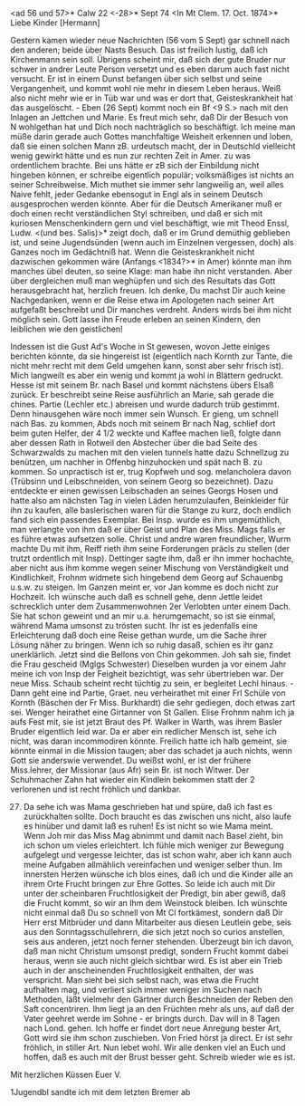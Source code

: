 <ad 56 und 57>* Calw 22 <-28>* Sept 74
 <In Mt Clem. 17. Oct. 1874>*
Liebe Kinder [Hermann]

Gestern kamen wieder neue Nachrichten (56 vom 5 Sept) gar schnell nach den anderen; beide über Nasts Besuch. Das ist freilich lustig, daß ich Kirchenmann sein soll. Übrigens scheint mir, daß sich der gute Bruder nur schwer in andrer Leute Person versetzt und es eben darum auch fast nicht versucht. Er ist in einem Dunst befangen über sich selbst und seine Vergangenheit, und kommt wohl nie mehr in diesem Leben heraus. Weiß also nicht mehr wie er in Tüb war und was er dort that, Geisteskrankheit hat das ausgelöscht. - Eben (26 Sept) kommt noch ein Bf <9 S.> nach mit den Inlagen an Jettchen und Marie. Es freut mich sehr, daß Dir der Besuch von N wohlgethan hat und Dich noch nachträglich so beschäftigt. Ich meine man müße darin gerade auch Gottes manchfaltige Weisheit erkennen und loben, daß sie einen solchen Mann zB. urdeutsch macht, der in Deutschld vielleicht wenig gewirkt hätte und es nun zur rechten Zeit in Amer. zu was ordentlichem brachte. Bei uns hätte er zB sich der Einbildung nicht hingeben können, er schreibe eigentlich populär; volksmäßiges ist nichts an seiner Schreibweise. Mich muthet sie immer sehr langweilig an, weil alles Naive fehlt, jeder Gedanke ebensogut in Engl als in seinem Deutsch ausgesprochen werden könnte. Aber für die Deutsch Amerikaner muß er doch einen recht verständlichen Styl schreiben, und daß er sich mit kuriosen Menschenkindern gern und viel beschäftigt, wie mit Theod Enssl, Ludw. <(und bes. Salis)>* zeigt doch, daß er im Grund demüthig geblieben ist, und seine Jugendsünden (wenn auch im Einzelnen vergessen, doch) als Ganzes noch im Gedächtniß hat. Wenn die Geisteskrankheit nicht dazwischen gekommen wäre (Anfangs <1834?>* in Amer) könnte man ihm manches übel deuten, so seine Klage: man habe ihn nicht verstanden. Aber über dergleichen muß man weghüpfen und sich des Resultats das Gott herausgebracht hat, herzlich freuen. Ich denke, Du machst Dir auch keine Nachgedanken, wenn er die Reise etwa im Apologeten nach seiner Art aufgefaßt beschreibt und Dir manches verdreht. Anders wirds bei ihm nicht möglich sein. Gott lasse ihn Freude erleben an seinen Kindern, den leiblichen wie den geistlichen!

Indessen ist die Gust Ad's Woche in St gewesen, wovon Jette einiges berichten könnte, da sie hingereist ist (eigentlich nach Kornth zur Tante, die nicht mehr recht mit dem Geld umgehen kann, sonst aber sehr frisch ist). Mich langweilt es aber ein wenig und kommt ja wohl in Blättern gedruckt. 
Hesse ist mit seinem Br. nach Basel und kommt nächstens übers Elsaß zurück. Er beschreibt seine Reise ausführlich an Marie, sah gerade die chines. Partie (Lechler etc.) abreisen und wurde dadurch trüb gestimmt. Denn hinausgehen wäre noch immer sein Wunsch. Er gieng, um schnell nach Bas. zu kommen, Abds noch mit seinem Br nach Nag, schlief dort beim guten Helfer, der 4 1/2 weckte und Kaffee machen ließ, folgte dann aber dessen Rath in Rotweil den Abstecher über die bad Seite des Schwarzwalds zu machen mit den vielen tunnels hatte dazu Schnellzug zu benützen, um nachher in Offenbg hinzuhocken und spät nach B. zu kommen. So unpractisch ist er, trug Kopfweh und sog. melancholera davon (Trübsinn und Leibschneiden, von seinem Georg so bezeichnet). Dazu entdeckte er einen gewissen Leibschaden an seines Georgs Hosen und hatte also am nächsten Tag in vielen Läden herumzulaufen, Beinkleider für ihn zu kaufen, alle baslerischen waren für die Stange zu kurz, doch endlich fand sich ein passendes Exemplar. Bei Insp. wurde es ihm ungemüthlich, man verlangte von ihm daß er über Geist und Plan des Miss. Mags falls er es führe etwas aufsetzen solle. Christ und andre waren freundlicher, Wurm machte Du mit ihm, Reiff rieth ihm seine Forderungen präcis zu stellen (der trutzt ordentlich mit Insp). Dettinger sagte ihm, daß er ihn immer hochachte, aber nicht aus ihm komme wegen seiner Mischung von Verständigkeit und Kindlichkeit, Frohnm widmete sich hingebend dem Georg auf Schauenbg u.s.w. zu steigen. Im Ganzen meint er, vor Jan komme es doch nicht zur Hochzeit. Ich wünsche auch daß es schnell gehe, denn Jettle leidet schrecklich unter dem Zusammenwohnen 2er Verlobten unter einem Dach. Sie hat schon geweint und an mir u.a. herumgemacht, so ist sie einmal, während Mama umsonst zu trösten sucht. Ihr ist es jedenfalls eine Erleichterung daß doch eine Reise gethan wurde, um die Sache ihrer Lösung näher zu bringen. Wenn ich so ruhig dasaß, schien es ihr ganz unerklärlich. 
Jetzt sind die Bellons von Chin gekommen. Joh sah sie, findet die Frau gescheid (Mglgs Schwester) Dieselben wurden ja vor einem Jahr meine ich von Insp der Feigheit bezichtigt, was sehr übertrieben war. Der neue Miss. Schaub scheint recht tüchtig zu sein, er begleitet Lechl hinaus. - Dann geht eine ind Partie, Graet. neu verheirathet mit einer Frl Schüle von Kornth (Bäschen der Fr Miss. Burkhardt) die sehr gediegen, doch etwas zart sei. Wenger heirathet eine Girtanner von St Gallen. Elise Frohnm nahm ich ja aufs Fest mit, sie ist jetzt Braut des Pf. Walker in Warth, was ihrem Basler Bruder eigentlich leid war. Da er aber ein redlicher Mensch ist, sehe ich nicht, was daran incommodiren könnte. Freilich hatte ich halb gemeint, sie könnte einmal in die Mission taugen; aber das schadet ja auch nichts, wenn Gott sie anderswie verwendet. Du weißst wohl, er ist der frühere Miss.lehrer, der Missionar (aus Afr) sein Br. ist noch Witwer. Der Schuhmacher Zahn hat wieder ein Kindlein bekommen statt der 2 verlorenen und ist recht fröhlich und dankbar.

27. Da sehe ich was Mama geschrieben hat und spüre, daß ich fast es zurückhalten sollte. Doch braucht es das zwischen uns nicht, also laufe es hinüber und damit laß es ruhen! Es ist nicht so wie Mama meint. Wenn Joh mir das Miss Mag abnimmt und damit nach Basel zieht, bin ich schon um vieles erleichtert. Ich fühle mich weniger zur Bewegung aufgelegt und vergesse leichter, das ist schon wahr, aber ich kann auch meine Aufgaben allmählich vereinfachen und weniger selber thun. Im innersten Herzen wünsche ich blos eines, daß ich und die Kinder alle an ihrem Orte Frucht bringen zur Ehre Gottes. So leide ich auch mit Dir unter der scheinbaren Fruchtlosigkeit der Predigt, bin aber gewiß, daß die Frucht kommt, so wir an Ihm dem Weinstock bleiben. Ich wünschte nicht einmal daß Du so schnell von Mt Cl fortkämest, sondern daß Dir Herr erst Mitbrüder und dann Mitarbeiter aus diesen Leutlein gebe, seis aus den Sonntagsschullehrern, die sich jetzt noch so curios anstellen, seis aus anderen, jetzt noch ferner stehenden. Überzeugt bin ich davon, daß man nicht Christum umsonst predigt, sondern Frucht kommt dabei heraus, wenn sie auch nicht gleich sichtbar wird. Es ist aber ein Trieb auch in der anscheinenden Fruchtlosigkeit enthalten, der was verspricht. Man sieht bei sich selbst nach, was etwa die Frucht aufhalten mag, und verliert sich immer weniger im Suchen nach Methoden, läßt vielmehr den Gärtner durch Beschneiden der Reben den Saft concentriren. Ihm liegt ja an den Früchten mehr als uns, auf daß der Vater geehret werde im Sohne - er bringts durch. Dav will in 8 Tagen nach Lond. gehen. Ich hoffe er findet dort neue Anregung bester Art, Gott wird sie ihm schon zuschieben. Von Fried hörst ja direct. Er ist sehr fröhlich, in stiller Art. Nun lebet wohl. Wir alle denken viel an Euch und hoffen, daß es auch mit der Brust besser geht. Schreib wieder wie es ist.

 Mit herzlichen Küssen Euer V.

1Jugendbl sandte ich mit dem letzten Bremer ab
